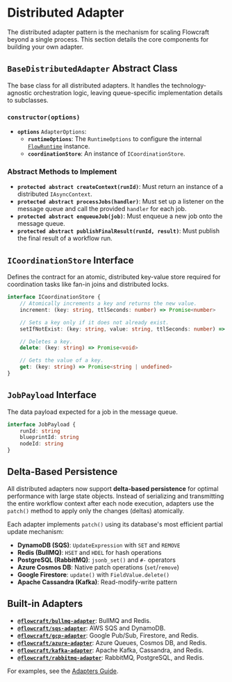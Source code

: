 # Distributed Adapter

The distributed adapter pattern is the mechanism for scaling Flowcraft beyond a single process. This section details the core components for building your own adapter.

## `BaseDistributedAdapter` Abstract Class

The base class for all distributed adapters. It handles the technology-agnostic orchestration logic, leaving queue-specific implementation details to subclasses.

### `constructor(options)`
-   **`options`** `AdapterOptions`:
    -   **`runtimeOptions`**: The `RuntimeOptions` to configure the internal [`FlowRuntime`](/api/runtime#flowruntime-class) instance.
    -   **`coordinationStore`**: An instance of `ICoordinationStore`.

### Abstract Methods to Implement
-   **`protected abstract createContext(runId)`**: Must return an instance of a distributed `IAsyncContext`.
-   **`protected abstract processJobs(handler)`**: Must set up a listener on the message queue and call the provided `handler` for each job.
-   **`protected abstract enqueueJob(job)`**: Must enqueue a new job onto the message queue.
-   **`protected abstract publishFinalResult(runId, result)`**: Must publish the final result of a workflow run.

## `ICoordinationStore` Interface

Defines the contract for an atomic, distributed key-value store required for coordination tasks like fan-in joins and distributed locks.

```typescript
interface ICoordinationStore {
	// Atomically increments a key and returns the new value.
	increment: (key: string, ttlSeconds: number) => Promise<number>

	// Sets a key only if it does not already exist.
	setIfNotExist: (key: string, value: string, ttlSeconds: number) => Promise<boolean>

	// Deletes a key.
	delete: (key: string) => Promise<void>

	// Gets the value of a key.
	get: (key: string) => Promise<string | undefined>
}
```

## `JobPayload` Interface

The data payload expected for a job in the message queue.

```typescript
interface JobPayload {
	runId: string
	blueprintId: string
	nodeId: string
}
```

## Delta-Based Persistence

All distributed adapters now support **delta-based persistence** for optimal performance with large state objects. Instead of serializing and transmitting the entire workflow context after each node execution, adapters use the `patch()` method to apply only the changes (deltas) atomically.

Each adapter implements `patch()` using its database's most efficient partial update mechanism:
- **DynamoDB (SQS)**: `UpdateExpression` with `SET` and `REMOVE`
- **Redis (BullMQ)**: `HSET` and `HDEL` for hash operations
- **PostgreSQL (RabbitMQ)**: `jsonb_set()` and `#-` operators
- **Azure Cosmos DB**: Native patch operations (`set`/`remove`)
- **Google Firestore**: `update()` with `FieldValue.delete()`
- **Apache Cassandra (Kafka)**: Read-modify-write pattern

## Built-in Adapters

- **[`@flowcraft/bullmq-adapter`](https://www.npmjs.com/package/@flowcraft/bullmq-adapter)**: BullMQ and Redis.
- **[`@flowcraft/sqs-adapter`](https://www.npmjs.com/package/@flowcraft/sqs-adapter)**: AWS SQS and DynamoDB.
- **[`@flowcraft/gcp-adapter`](https://www.npmjs.com/package/@flowcraft/gcp-adapter)**: Google Pub/Sub, Firestore, and Redis.
- **[`@flowcraft/azure-adapter`](https://www.npmjs.com/package/@flowcraft/azure-adapter)**: Azure Queues, Cosmos DB, and Redis.
- **[`@flowcraft/kafka-adapter`](https://www.npmjs.com/package/@flowcraft/kafka-adapter)**: Apache Kafka, Cassandra, and Redis.
- **[`@flowcraft/rabbitmq-adapter`](https://www.npmjs.com/package/@flowcraft/rabbitmq-adapter)**: RabbitMQ, PostgreSQL, and Redis.

For examples, see the [Adapters Guide](/guide/adapters/).

